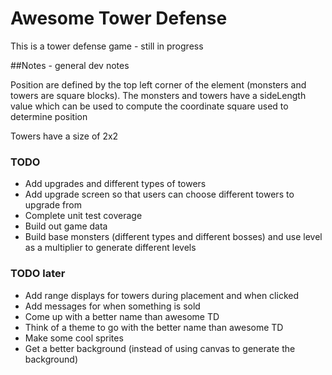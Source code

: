 # Awesome Tower Defense
This is a tower defense game - still in progress

##Notes - general dev notes

Position are defined by the top left corner of the element (monsters and towers are square blocks). The monsters and towers have a sideLength value which can be used to compute the coordinate square used to determine position

Towers have a size of 2x2

### TODO
* Add upgrades and different types of towers
* Add upgrade screen so that users can choose different towers to upgrade from
* Complete unit test coverage
* Build out game data
* Build base monsters (different types and different bosses) and use level as a multiplier to generate different levels

### TODO later
* Add range displays for towers during placement and when clicked
* Add messages for when something is sold
* Come up with a better name than awesome TD
* Think of a theme to go with the better name than awesome TD
* Make some cool sprites
* Get a better background (instead of using canvas to generate the background)
